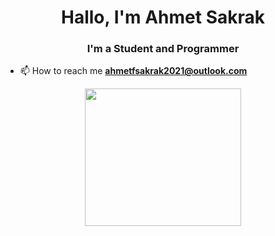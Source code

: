 <h1 align="center">Hallo, I'm Ahmet Sakrak</h1>
<h3 align="center">I'm a Student and Programmer</h3>



- 📫 How to reach me **ahmetfsakrak2021@outlook.com**
<p align="center"> <img width="250" height="220" src="https://user-images.githubusercontent.com/66999194/137902668-02da198a-1270-4102-bed1-8f63cc5fdbe6.png"> </p>

